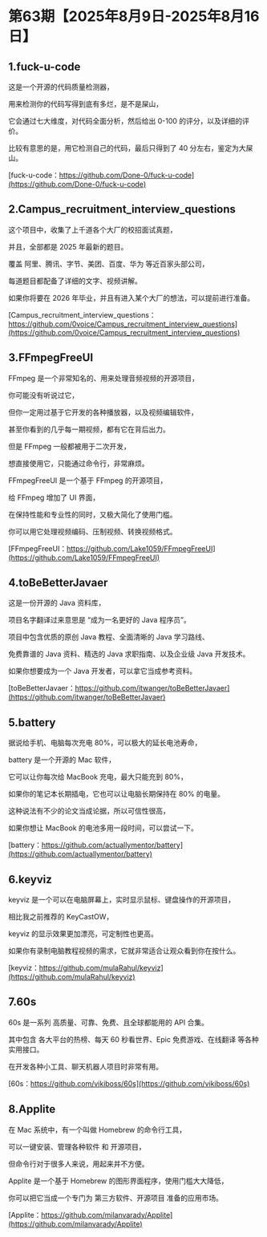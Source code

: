 # 第63期【2025年8月9日-2025年8月16日】


## 1.fuck-u-code

这是一个开源的代码质量检测器，

用来检测你的代码写得到底有多烂，是不是屎山，

它会通过七大维度，对代码全面分析，然后给出 0-100 的评分，以及详细的评价。

比较有意思的是，用它检测自己的代码，最后只得到了 40 分左右，鉴定为大屎山。

[fuck-u-code：https://github.com/Done-0/fuck-u-code](https://github.com/Done-0/fuck-u-code)


## 2.Campus_recruitment_interview_questions


这个项目中，收集了上千道各个大厂的校招面试真题，

并且，全部都是 2025 年最新的题目。

覆盖 阿里、腾讯、字节、美团、百度、华为 等近百家头部公司，

每道题目都配备了详细的文字、视频讲解。

如果你将要在 2026 年毕业，并且有进入某个大厂的想法，可以提前进行准备。

[Campus_recruitment_interview_questions：https://github.com/0voice/Campus_recruitment_interview_questions](https://github.com/0voice/Campus_recruitment_interview_questions)

## 3.FFmpegFreeUI

FFmpeg 是一个非常知名的、用来处理音频视频的开源项目，

你可能没有听说过它，

但你一定用过基于它开发的各种播放器，以及视频编辑软件，

甚至你看到的几乎每一期视频，都有它在背后出力。


但是 FFmpeg 一般都被用于二次开发，

想直接使用它，只能通过命令行，非常麻烦。


FFmpegFreeUI 是一个基于 FFmpeg 的开源项目，

给 FFmpeg 增加了 UI 界面，

在保持性能和专业性的同时，又极大简化了使用门槛。

你可以用它处理视频编码、压制视频、转换视频格式。

[FFmpegFreeUI：https://github.com/Lake1059/FFmpegFreeUI](https://github.com/Lake1059/FFmpegFreeUI)

## 4.toBeBetterJavaer

这是一份开源的 Java 资料库，

项目名字翻译过来意思是 “成为一名更好的 Java 程序员”。

项目中包含优质的原创 Java 教程、全面清晰的 Java 学习路线、

免费靠谱的 Java 资料、精选的 Java 求职指南、以及企业级 Java 开发技术。

如果你想要成为一个 Java 开发者，可以拿它当成参考资料。

[toBeBetterJavaer：https://github.com/itwanger/toBeBetterJavaer](https://github.com/itwanger/toBeBetterJavaer)

## 5.battery

据说给手机、电脑每次充电 80%，可以极大的延长电池寿命，

battery 是一个开源的 Mac 软件，

它可以让你每次给 MacBook 充电，最大只能充到 80%，

如果你的笔记本长期插电，它也可以让电脑长期保持在 80% 的电量。


这种说法有不少的论文当成论据，所以可信性很高，

如果你想让 MacBook 的电池多用一段时间，可以尝试一下。

[battery：https://github.com/actuallymentor/battery](https://github.com/actuallymentor/battery)

## 6.keyviz

keyviz 是一个可以在电脑屏幕上，实时显示鼠标、键盘操作的开源项目，

相比我之前推荐的 KeyCastOW，

keyviz 的显示效果更加漂亮，可定制性也更高。

如果你有录制电脑教程视频的需求，它就非常适合让观众看到你在按什么。

[keyviz：https://github.com/mulaRahul/keyviz](https://github.com/mulaRahul/keyviz)

## 7.60s

60s 是一系列 高质量、可靠、免费、且全球都能用的 API 合集。

其中包含 各大平台的热榜、每天 60 秒看世界、Epic 免费游戏、在线翻译 等各种实用接口。

在开发各种小工具、聊天机器人项目时非常有用。

[60s：https://github.com/vikiboss/60s](https://github.com/vikiboss/60s)

## 8.Applite

在 Mac 系统中，有一个叫做 Homebrew 的命令行工具，

可以一键安装、管理各种软件 和 开源项目，

但命令行对于很多人来说，用起来并不方便。

Applite 是一个基于 Homebrew 的图形界面程序，使用门槛大大降低，

你可以把它当成一个专门为 第三方软件、开源项目 准备的应用市场。

[Applite：https://github.com/milanvarady/Applite](https://github.com/milanvarady/Applite)
